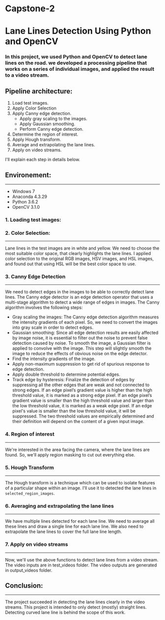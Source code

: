 # Capstone-2
# **Lane Lines Detection Using Python and OpenCV** 
### In this project, we used Python and OpenCV to detect lane lines on the road. we developed a processing pipeline that works on a series of individual images, and applied the result to a video stream.

Pipeline architecture:
---
1. Load test images.
2. Apply Color Selection
3. Apply Canny edge detection.
   - Apply gray scaling to the images.
   - Apply Gaussian smoothing.
   - Perform Canny edge detection.
4. Determine the region of interest.
5. Apply Hough transform.
6. Average and extrapolating the lane lines.
7. Apply on video streams.

I'll explain each step in details below.

## **Environement:**
---
- Windows 7
- Anaconda 4.3.29
- Python 3.6.2
- OpenCV 3.1.0

### **1. Loading test images:**


### **2. Color Selection:**
----
Lane lines in the test images are in white and yellow. We need to choose the most suitable color space, that clearly highlights the lane lines.
I applied color selection to the original RGB images, HSV images, and HSL images, and found out that using HSL will be the best color space to use.


### **3. Canny Edge Detection**
----
We need to detect edges in the images to be able to correctly detect lane lines.
The Canny edge detector is an edge detection operator that uses a multi-stage algorithm to detect a wide range of edges in images.
The Canny algorithm involves the following steps:
- Gray scaling the images: The Canny edge detection algorithm measures the intensity gradients of each pixel. So, we need to convert the images into gray scale in order to detect edges.
- Gaussian smoothing: Since all edge detection results are easily affected by image noise, it is essential to filter out the noise to prevent false detection caused by noise. To smooth the image, a Gaussian filter is applied to convolve with the image. This step will slightly smooth the image to reduce the effects of obvious noise on the edge detector.
- Find the intensity gradients of the image.
- Apply non-maximum suppression to get rid of spurious response to edge detection.
- Apply double threshold to determine potential edges.
- Track edge by hysteresis: Finalize the detection of edges by suppressing all the other edges that are weak and not connected to strong edges.
If an edge pixel’s gradient value is higher than the high threshold value, it is marked as a strong edge pixel. If an edge pixel’s gradient value is smaller than the high threshold value and larger than the low threshold value, it is marked as a weak edge pixel. If an edge pixel's value is smaller than the low threshold value, it will be suppressed. The two threshold values are empirically determined and their definition will depend on the content of a given input image.

### **4. Region of interest**
----
We're interested in the area facing the camera, where the lane lines are found. So, we'll apply region masking to cut out everything else.



### **5. Hough Transform**
----
The Hough transform is a technique which can be used to isolate features of a particular shape within an image. I'll use it to detected the lane lines in `selected_region_images`.


### **6. Averaging and extrapolating the lane lines**
----
We have multiple lines detected for each lane line. We need to average all these lines and draw a single line for each lane line. We also need to extrapolate the lane lines to cover the full lane line length.



### **7. Apply on video streams**
----
Now, we'll use the above functions to detect lane lines from a video stream.
The video inputs are in test_videos folder. The video outputs are generated in output_videos folder.


## **Conclusion:**
----
The project succeeded in detecting the lane lines clearly in the video streams.
This project is intended to only detect (mostly) straight lines. Detecting curved lane line is behind the scope of this work.
